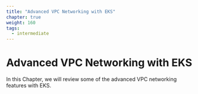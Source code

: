 ```yaml
---
title: "Advanced VPC Networking with EKS"
chapter: true
weight: 160
tags:
  - intermediate
---
```


# Advanced VPC Networking with EKS

In this Chapter, we will review some of the advanced VPC networking features with EKS.
